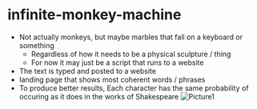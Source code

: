 # infinite-monkey-machine

- Not actually monkeys, but maybe marbles that fall on a keyboard or something
    - Regardless of how it needs to be a physical sculpture / thing
    - For now it may just be a script that runs to a website
- The text is typed and posted to a website
- landing page that shows most coherent words / phrases
- To produce better results, Each character has the same probability of occuring as it does in the works of Shakespeare
![Picture1](https://user-images.githubusercontent.com/55162884/150431351-73ee6c7a-bca2-4fdb-9699-9c02c231c23a.png)
